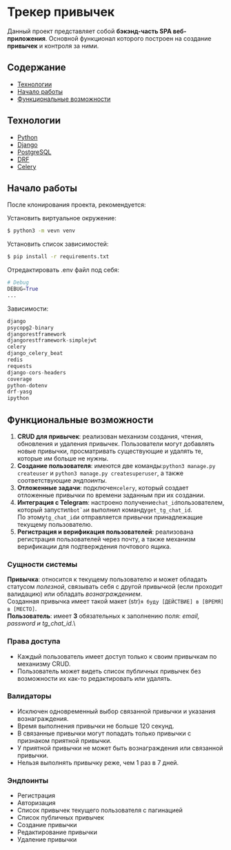 # Трекер привычек
Данный проект представляет собой **бэкэнд-часть SPA веб-приложения**. Основной функционал которого построен на создание **привычек** и контроля за ними.

## Содержание
- [Технологии](#технологии)
- [Начало работы](#начало-работы)
- [Функциональные возможности](#функциональные-возможности)

## Технологии
- [Python](https://www.python.org/)
- [Django](https://www.djangoproject.com/)
- [PostgreSQL](https://www.postgresql.org/)
- [DRF](https://www.django-rest-framework.org/)
- [Celery](https://docs.celeryq.dev/en/stable/)


## Начало работы
После клонирования проекта, рекомендуется:

Установить виртуальное окружение:
```sh
$ python3 -m vevn venv
```

Установить список зависимостей:
```sh
$ pip install -r requirements.txt
```

Отредактировать .env файл под себя:
```python
# Debug
DEBUG=True
...
```

Зависимости:
```python
django
psycopg2-binary
djangorestframework
djangorestframework-simplejwt
celery
django_celery_beat
redis
requests
django-cors-headers
coverage
python-dotenv
drf-yasg
ipython
```

## Функциональные возможности
1. **CRUD для привычек**: реализован механизм создания, чтения, обновления и удаления привычек. Пользователи могут добавлять новые привычки, просматривать существующие и удалять те, которые им больше не нужны.
2. **Создание пользователя**: имеются две команды:```python3 manage.py createuser``` и ```python3 manage.py createsuperuser```, а также соответствующие _эндпоинты_.
3. **Отложенные задачи**: подключен```celery```, который создает отложенные привычки по времени заданным при их создании.
4. **Интеграция с Telegram**: настроено получение```chat_id```пользователем, который запустил```bot`а```и выполнил команду```get_tg_chat_id```.\
По этому```tg_chat_id```и отправляется привычки принадлежащие текущему пользователю.
5. **Регистрация и верификация пользователей**: реализована регистрация пользователей через почту, а также механизм верификации для подтверждения почтового ящика.

### Сущности системы
**Привычка**: относится к текущему пользователю и может обладать статусом _полезной_, связывать себя с другой привычкой (если проходит валидацию) или обладать _вознаграждением_.\
Созданная привычка имеет такой макет (str)```я буду [ДЕЙСТВИЕ] в [ВРЕМЯ] в [МЕСТО]```.\
**Пользователь**: имеет **3** обязательных к заполнению поля: _email, password и tg_chat_id_.\

### Права доступа
* Каждый пользователь имеет доступ только к своим привычкам по механизму CRUD.
* Пользователь может видеть список публичных привычек без возможности их как-то редактировать или удалять.

### Валидаторы
* Исключен одновременный выбор связанной привычки и указания вознаграждения.
* Время выполнения привычки не больше 120 секунд.
* В связанные привычки могут попадать только привычки с признаком приятной привычки.
* У приятной привычки не может быть вознаграждения или связанной привычки.
* Нельзя выполнять привычку реже, чем 1 раз в 7 дней.

### Эндпоинты
* Регистрация
* Авторизация
* Список привычек текущего пользователя с пагинацией
* Список публичных привычек
* Создание привычки
* Редактирование привычки
* Удаление привычки